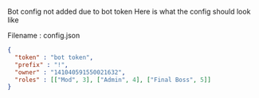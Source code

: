 Bot config not added due to bot token
Here is what the config should look like

<p> Filename : config.json </p>

```json
{
  "token" : "bot token",
  "prefix" : "!",
  "owner" : "141040591550021632",
  "roles" : [["Mod", 3], ["Admin", 4], ["Final Boss", 5]]
}
```
